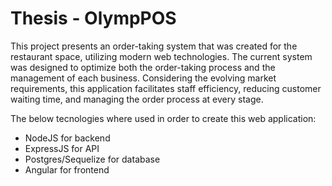 # Thesis - OlympPOS

This project presents an order-taking system that was created for the restaurant space, utilizing modern web technologies. The current system was designed to optimize both the order-taking process and the management of each business. Considering the evolving market requirements, this application facilitates staff efficiency, reducing customer waiting time, and managing the order process at every stage.

The below tecnologies where used in order to create this web application:
- NodeJS for backend
- ExpressJS for API
- Postgres/Sequelize for database
- Angular for frontend
